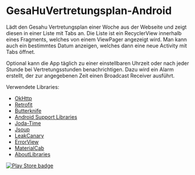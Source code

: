 # GesaHuVertretungsplan-Android
Lädt den Gesahu Vertretungsplan einer Woche aus der Webseite und zeigt diesen in einer Liste mit Tabs an.
Die Liste ist ein RecyclerView innerhalb eines Fragments, welches von einem ViewPager angezeigt wird.
Man kann auch ein bestimmtes Datum anzeigen, welches dann eine neue Activity mit Tabs öffnet.

Optional kann die App täglich zu einer einstellbaren Uhrzeit oder nach jeder Stunde bei Vertretungsstunden benachrichtigen. Dazu wird ein Alarm erstellt, der zur angegebenen Zeit einen Broadcast Receiver ausführt.

Verwendete Libraries:
* [OkHttp](http://square.github.io/okhttp/)
* [Retrofit](http://square.github.io/retrofit/)
* [Butterknife](http://jakewharton.github.io/butterknife/)
* [Android Support Libraries](http://developer.android.com/tools/support-library/index.html)
* [Joda-Time](http://www.joda.org/joda-time/)
* [Jsoup](http://jsoup.org/)
* [LeakCanary](https://github.com/square/leakcanary)
* [ErrorView](https://github.com/xiprox/ErrorView)
* [MaterialCab](https://github.com/afollestad/material-cab)
* [AboutLibraries](https://github.com/mikepenz/AboutLibraries)

[![Play Store badge](https://play.google.com/intl/en_us/badges/images/generic/de-play-badge.png)](https://play.google.com/store/apps/details?id=rhedox.gesahuvertretungsplan)